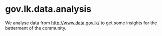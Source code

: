 # gov.lk.data.analysis
We analyse data from  http://www.data.gov.lk/  to get some insights for the betterment of the community.
